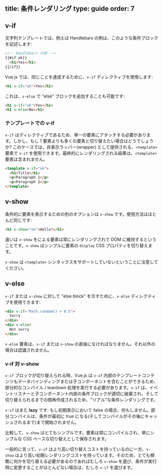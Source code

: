 title: 条件レンダリング
type: guide
order: 7
---

## v-if

文字列テンプレートでは、例えば Handlebars の例は、このような条件ブロックを記述します:

``` html
<!-- Handlebars の例 -->
{{#if ok}}
  <h1>Yes</h1>
{{/if}}
```

Vue.js では、同じことを達成するために、`v-if` ディレクティブを使用します:

``` html
<h1 v-if="ok">Yes</h1>
```

これは、`v-else` で "else" ブロックを追加することも可能です:

``` html
<h1 v-if="ok">Yes</h1>
<h1 v-else>No</h1>
```

### テンプレートでの v-if

`v-if` はディレクティブであるため、単一の要素にアタッチする必要があります。しかし、もし 1 要素よりも多くの要素と切り替えたい場合はどうでしょうか? このケースでは、非表示ラッパー(wrapper) として提供される、`<template>` 要素で `v-if` を使用できます。最終的にレンダリングされる結果は、`<template>` 要素は含まれません。

``` html
<template v-if="ok">
  <h1>Title</h1>
  <p>Paragraph 1</p>
  <p>Paragraph 2</p>
</template>
```

## v-show

条件的に要素を表示するための別のオプションは `v-show` です。使用方法はほとんど同じです:

``` html
<h1 v-show="ok">Hello!</h1>
```

違いは `v-show` をによる要素は常にレンダリングされて DOM に維持するということです。`v-show` はシンプルに要素の `display` CSS プロパティを切り替えます。

`v-show` は `<template>` シンタックスをサポートしていないということに注意してください。

## v-else

`v-if` または `v-show` に対して "else block" を示すために、`v-else` ディレクティブを使用できます:

``` html
<div v-if="Math.random() > 0.5">
  Sorry
</div>
<div v-else>
  Not sorry
</div>
```

`v-else` 要素は、`v-if` または `v-show` の直後になければなりません。それ以外の場合は認識されません。

### v-if 対 v-show

`v-if` ブロックが切り替えられる時、Vue.js は `v-if` 内部のテンプレートコンテンツもデータバインディングまたは子コンポーネントを含むことができるため、部分的なコンパイル / teardown 処理を実行する必要があります。`v-if` は、イベントリスナーと子コンポーネント内部の条件ブロックが適切に破棄され、そして切り替えられるまでの間再作成されるため、"リアル"な条件レンダリングです。

`v-if` はまた **lazy** です: もし初期表示において false の場合、何もしません。部分コンパイルは、条件が最初に true になる(そしてコンパイルがその後にキャッシュされるまで)まで開始されません。

比較して、`v-show` はとてもシンプルです。要素は常にコンパイルされ、単にシンプルな CSS ベースな切り替えとして保存されます。

一般的に言って、`v-if` はより高い切り替えコストを持っているのに一方、`v-show` はより高い初期レンダリングコストを持っています。そのため、とても頻繁に何かを切り替える必要があるのであればむしろ `v-show` を選び、条件が実行時に変更することがほとんどない場合は、むしろ `v-if` を選びます。
